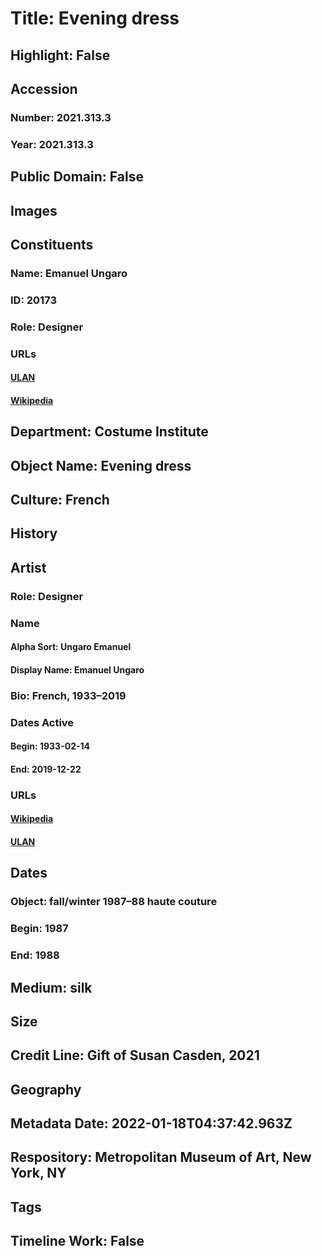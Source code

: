 # Title: Evening dress
## Highlight: False
## Accession
### Number: 2021.313.3
### Year: 2021.313.3
## Public Domain: False
## Images
## Constituents
### Name: Emanuel Ungaro
### ID: 20173
### Role: Designer
### URLs
#### [ULAN](http://vocab.getty.edu/page/ulan/500066056)
#### [Wikipedia](https://www.wikidata.org/wiki/Q529203)
## Department: Costume Institute
## Object Name: Evening dress
## Culture: French
## History
## Artist
### Role: Designer
### Name
#### Alpha Sort: Ungaro Emanuel
#### Display Name: Emanuel Ungaro
### Bio: French, 1933–2019
### Dates Active
#### Begin: 1933-02-14
#### End: 2019-12-22
### URLs
#### [Wikipedia](https://www.wikidata.org/wiki/Q529203)
#### [ULAN](http://vocab.getty.edu/page/ulan/500066056)
## Dates
### Object: fall/winter 1987–88 haute couture
### Begin: 1987
### End: 1988
## Medium: silk
## Size
## Credit Line: Gift of Susan Casden, 2021
## Geography
## Metadata Date: 2022-01-18T04:37:42.963Z
## Respository: Metropolitan Museum of Art, New York, NY
## Tags
## Timeline Work: False